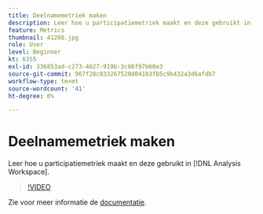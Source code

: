 ```yaml
---
title: Deelnamemetriek maken
description: Leer hoe u participatiemetriek maakt en deze gebruikt in [!DNL Analysis Workspace].
feature: Metrics
thumbnail: 41266.jpg
role: User
level: Beginner
kt: 6355
exl-id: 336853ad-c273-4627-919b-3c86f97b60e3
source-git-commit: 967f28c033267520d041b3fb5c9b432a3d6afdb7
workflow-type: tm+mt
source-wordcount: '41'
ht-degree: 0%

---
```


# Deelnamemetriek maken

Leer hoe u participatiemetriek maakt en deze gebruikt in [!DNL Analysis Workspace].

>[!VIDEO](https://video.tv.adobe.com/v/41266/?quality=12&learn=on)

Zie voor meer informatie de [documentatie](https://experienceleague.adobe.com/docs/analytics/components/calculated-metrics/calcmetric-workflow/participation-metric.html).
